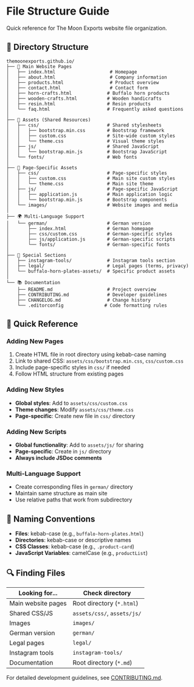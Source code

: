 # File Structure Guide

Quick reference for The Moon Exports website file organization.

## 📁 Directory Structure

```
themoonexports.github.io/
├── 📄 Main Website Pages
│   ├── index.html                    # Homepage
│   ├── about.html                    # Company information
│   ├── products.html                 # Product overview
│   ├── contact.html                  # Contact form
│   ├── horn-crafts.html             # Buffalo horn products
│   ├── wooden-crafts.html           # Wooden handicrafts
│   ├── resin.html                   # Resin products
│   └── faq.html                     # Frequently asked questions
│
├── 🎨 Assets (Shared Resources)
│   ├── css/                         # Shared stylesheets
│   │   ├── bootstrap.min.css        # Bootstrap framework
│   │   ├── custom.css               # Site-wide custom styles
│   │   └── theme.css                # Visual theme styles
│   ├── js/                          # Shared JavaScript
│   │   └── bootstrap.min.js         # Bootstrap JavaScript
│   └── fonts/                       # Web fonts
│
├── 🎨 Page-Specific Assets
│   ├── css/                         # Page-specific styles
│   │   ├── custom.css               # Main site custom styles
│   │   └── theme.css                # Main site theme
│   ├── js/                          # Page-specific JavaScript
│   │   ├── application.js           # Main application logic
│   │   └── bootstrap.min.js         # Bootstrap components
│   └── images/                      # Website images and media
│
├── 🌍 Multi-Language Support
│   └── german/                      # German version
│       ├── index.html               # German homepage
│       ├── css/custom.css           # German-specific styles
│       ├── js/application.js        # German-specific scripts
│       └── fonts/                   # German-specific fonts
│
├── 🔧 Special Sections
│   ├── instagram-tools/             # Instagram tools section
│   ├── legal/                       # Legal pages (terms, privacy)
│   └── buffalo-horn-plates-assets/  # Specific product assets
│
└── 📚 Documentation
    ├── README.md                    # Project overview
    ├── CONTRIBUTING.md              # Developer guidelines
    ├── CHANGELOG.md                 # Change history
    └── .editorconfig               # Code formatting rules
```

## 🎯 Quick Reference

### Adding New Pages
1. Create HTML file in root directory using kebab-case naming
2. Link to shared CSS: `assets/css/bootstrap.min.css`, `css/custom.css`
3. Include page-specific styles in `css/` if needed
4. Follow HTML structure from existing pages

### Adding New Styles
- **Global styles**: Add to `assets/css/custom.css`
- **Theme changes**: Modify `assets/css/theme.css`
- **Page-specific**: Create new file in `css/` directory

### Adding New Scripts
- **Global functionality**: Add to `assets/js/` for sharing
- **Page-specific**: Create in `js/` directory
- **Always include JSDoc comments**

### Multi-Language Support
- Create corresponding files in `german/` directory
- Maintain same structure as main site
- Use relative paths that work from subdirectory

## 📝 Naming Conventions

- **Files**: kebab-case (e.g., `buffalo-horn-plates.html`)
- **Directories**: kebab-case or descriptive names
- **CSS Classes**: kebab-case (e.g., `.product-card`)
- **JavaScript Variables**: camelCase (e.g., `productList`)

## 🔍 Finding Files

| Looking for... | Check directory |
|-----------------|-----------------|
| Main website pages | Root directory (`*.html`) |
| Shared CSS/JS | `assets/css/`, `assets/js/` |
| Images | `images/` |
| German version | `german/` |
| Legal pages | `legal/` |
| Instagram tools | `instagram-tools/` |
| Documentation | Root directory (`*.md`) |

For detailed development guidelines, see [CONTRIBUTING.md](CONTRIBUTING.md).